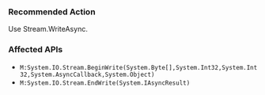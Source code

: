 ### Recommended Action
Use Stream.WriteAsync.

### Affected APIs
* `M:System.IO.Stream.BeginWrite(System.Byte[],System.Int32,System.Int32,System.AsyncCallback,System.Object)`
* `M:System.IO.Stream.EndWrite(System.IAsyncResult)`
